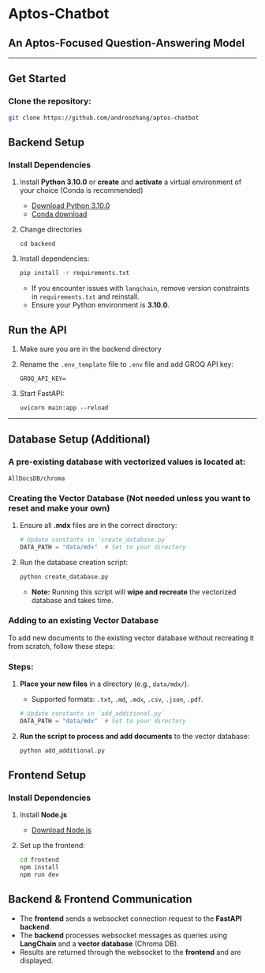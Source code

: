 # Aptos-Chatbot
## An Aptos-Focused Question-Answering Model

---
## Get Started
### Clone the repository:  
   ```sh
   git clone https://github.com/androozhang/aptos-chatbot
   ```
## Backend Setup

### Install Dependencies
1. Install **Python 3.10.0**  or **create** and **activate** a virtual environment of your choice (Conda is recommended)
   - [Download Python 3.10.0](https://www.python.org/downloads/release/python-3100/)
    - [Conda download](https://anaconda.org/anaconda/conda)

2. Change directories
    ```
    cd backend
    ```
3. Install dependencies:  
   ```sh
   pip install -r requirements.txt
   ```

   - If you encounter issues with `langchain`, remove version constraints in `requirements.txt` and reinstall.
   - Ensure your Python environment is **3.10.0**.

## Run the API
1. Make sure you are in the backend directory
1. Rename the `.env_template` file to `.env` file and add GROQ API key:  
   ```
   GROQ_API_KEY=
   ```

2. Start FastAPI:  
   ```
   uvicorn main:app --reload
   ```

---

## Database Setup (Additional)

### A pre-existing database with vectorized values is located at:  
   ```
   AllDocsDB/chroma
   ```

### Creating the Vector Database (Not needed unless you want to reset and make your own)
1. Ensure all **.mdx** files are in the correct directory:  
   ```python
   # Update constants in `create_database.py`
   DATA_PATH = "data/mdx"  # Set to your directory
   ```

2. Run the database creation script:  
   ```sh
   python create_database.py
   ```

   - **Note:** Running this script will **wipe and recreate** the vectorized database and takes time.

### Adding to an existing Vector Database
To add new documents to the existing vector database without recreating it from scratch, follow these steps:

### Steps:
1. **Place your new files** in a directory (e.g., `data/mdx/`).
   - Supported formats: `.txt`, `.md`, `.mdx`, `.csv`, `.json`, `.pdf`.
    ```python
   # Update constants in `add_additional.py`
   DATA_PATH = "data/mdx"  # Set to your directory
   ```
2. **Run the script to process and add documents** to the vector database:
   
   ```sh
   python add_additional.py
    ```

## Frontend Setup

### Install Dependencies
1. Install **Node.js**  
   - [Download Node.js](https://nodejs.org/en/download)

2. Set up the frontend:  
   ```sh
   cd frontend
   npm install
   npm run dev
   ```


## Backend & Frontend Communication
- The **frontend** sends a websocket connection request to the **FastAPI backend**.
- The **backend** processes websocket messages as queries using **LangChain** and a **vector database** (Chroma DB).
- Results are returned through the websocket to the **frontend** and are displayed.
